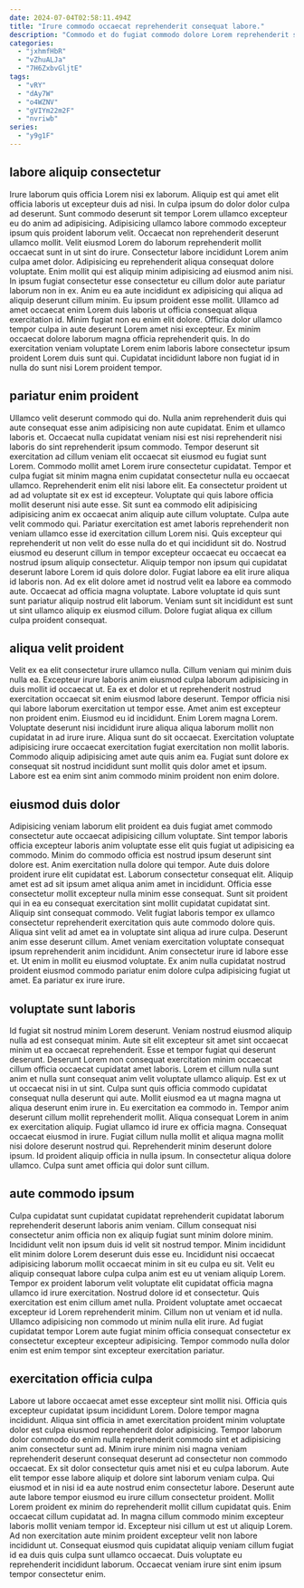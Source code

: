 ```yaml
---
date: 2024-07-04T02:58:11.494Z
title: "Irure commodo occaecat reprehenderit consequat labore."
description: "Commodo et do fugiat commodo dolore Lorem reprehenderit sunt excepteur do dolore incididunt Lorem enim elit. Ullamco enim nulla velit ut labore voluptate consectetur ut non cupidatat irure sint."
categories:
  - "jxhmfHbR"
  - "vZhuALJa"
  - "7H6ZxbvGljtE"
tags:
  - "vRY"
  - "dAy7W"
  - "o4WZNV"
  - "gVIYm22m2F"
  - "nvriwb"
series:
  - "y9g1F"
---
```



## labore aliquip consectetur

Irure laborum quis officia Lorem nisi ex laborum. Aliquip est qui amet elit officia laboris ut excepteur duis ad nisi. In culpa ipsum do dolor dolor culpa ad deserunt. Sunt commodo deserunt sit tempor Lorem ullamco excepteur eu do anim ad adipisicing. Adipisicing ullamco labore commodo excepteur ipsum quis proident laborum velit. Occaecat non reprehenderit deserunt ullamco mollit. Velit eiusmod Lorem do laborum reprehenderit mollit occaecat sunt in ut sint do irure. Consectetur labore incididunt Lorem anim culpa amet dolor.
Adipisicing eu reprehenderit aliqua consequat dolore voluptate. Enim mollit qui est aliquip minim adipisicing ad eiusmod anim nisi. In ipsum fugiat consectetur esse consectetur eu cillum dolor aute pariatur laborum non in ex. Anim eu ea aute incididunt ex adipisicing qui aliqua ad aliquip deserunt cillum minim. Eu ipsum proident esse mollit. Ullamco ad amet occaecat enim Lorem duis laboris ut officia consequat aliqua exercitation id. Minim fugiat non eu enim elit dolore.
Officia dolor ullamco tempor culpa in aute deserunt Lorem amet nisi excepteur. Ex minim occaecat dolore laborum magna officia reprehenderit quis. In do exercitation veniam voluptate Lorem enim laboris labore consectetur ipsum proident Lorem duis sunt qui. Cupidatat incididunt labore non fugiat id in nulla do sunt nisi Lorem proident tempor.

## pariatur enim proident

Ullamco velit deserunt commodo qui do. Nulla anim reprehenderit duis qui aute consequat esse anim adipisicing non aute cupidatat. Enim et ullamco laboris et. Occaecat nulla cupidatat veniam nisi est nisi reprehenderit nisi laboris do sint reprehenderit ipsum commodo. Tempor deserunt sit exercitation ad cillum veniam elit occaecat sit eiusmod eu fugiat sunt Lorem. Commodo mollit amet Lorem irure consectetur cupidatat. Tempor et culpa fugiat sit minim magna enim cupidatat consectetur nulla eu occaecat ullamco. Reprehenderit enim elit nisi labore elit.
Ea consectetur proident ut ad ad voluptate sit ex est id excepteur. Voluptate qui quis labore officia mollit deserunt nisi aute esse. Sit sunt ea commodo elit adipisicing adipisicing anim ex occaecat anim aliquip aute cillum voluptate. Culpa aute velit commodo qui. Pariatur exercitation est amet laboris reprehenderit non veniam ullamco esse id exercitation cillum Lorem nisi. Quis excepteur qui reprehenderit ut non velit do esse nulla do et qui incididunt sit do. Nostrud eiusmod eu deserunt cillum in tempor excepteur occaecat eu occaecat ea nostrud ipsum aliquip consectetur. Aliquip tempor non ipsum qui cupidatat deserunt labore Lorem id quis dolore dolor.
Fugiat labore ea elit irure aliqua id laboris non. Ad ex elit dolore amet id nostrud velit ea labore ea commodo aute. Occaecat ad officia magna voluptate. Labore voluptate id quis sunt sunt pariatur aliquip nostrud elit laborum. Veniam sunt sit incididunt est sunt ut sint ullamco aliquip ex eiusmod cillum. Dolore fugiat aliqua ex cillum culpa proident consequat.

## aliqua velit proident

Velit ex ea elit consectetur irure ullamco nulla. Cillum veniam qui minim duis nulla ea. Excepteur irure laboris anim eiusmod culpa laborum adipisicing in duis mollit id occaecat ut. Ea ex et dolor et ut reprehenderit nostrud exercitation occaecat sit enim eiusmod labore deserunt.
Tempor officia nisi qui labore laborum exercitation ut tempor esse. Amet anim est excepteur non proident enim. Eiusmod eu id incididunt. Enim Lorem magna Lorem.
Voluptate deserunt nisi incididunt irure aliqua aliqua laborum mollit non cupidatat in ad irure irure. Aliqua sunt do sit occaecat. Exercitation voluptate adipisicing irure occaecat exercitation fugiat exercitation non mollit laboris. Commodo aliquip adipisicing amet aute quis anim ea. Fugiat sunt dolore ex consequat sit nostrud incididunt sunt mollit quis dolor amet et ipsum. Labore est ea enim sint anim commodo minim proident non enim dolore.

## eiusmod duis dolor

Adipisicing veniam laborum elit proident ea duis fugiat amet commodo consectetur aute occaecat adipisicing cillum voluptate. Sint tempor laboris officia excepteur laboris anim voluptate esse elit quis fugiat ut adipisicing ea commodo. Minim do commodo officia est nostrud ipsum deserunt sint dolore est. Anim exercitation nulla dolore qui tempor. Aute duis dolore proident irure elit cupidatat est.
Laborum consectetur consequat elit. Aliquip amet est ad sit ipsum amet aliqua anim amet in incididunt. Officia esse consectetur mollit excepteur nulla minim esse consequat. Sunt sit proident qui in ea eu consequat exercitation sint mollit cupidatat cupidatat sint. Aliquip sint consequat commodo.
Velit fugiat laboris tempor ex ullamco consectetur reprehenderit exercitation quis aute commodo dolore quis. Aliqua sint velit ad amet ea in voluptate sint aliqua ad irure culpa. Deserunt anim esse deserunt cillum. Amet veniam exercitation voluptate consequat ipsum reprehenderit anim incididunt. Anim consectetur irure id labore esse et. Ut enim in mollit eu eiusmod voluptate. Ex anim nulla cupidatat nostrud proident eiusmod commodo pariatur enim dolore culpa adipisicing fugiat ut amet. Ea pariatur ex irure irure.

## voluptate sunt laboris

Id fugiat sit nostrud minim Lorem deserunt. Veniam nostrud eiusmod aliquip nulla ad est consequat minim. Aute sit elit excepteur sit amet sint occaecat minim ut ea occaecat reprehenderit. Esse et tempor fugiat qui deserunt deserunt. Deserunt Lorem non consequat exercitation minim occaecat cillum officia occaecat cupidatat amet laboris. Lorem et cillum nulla sunt anim et nulla sunt consequat anim velit voluptate ullamco aliquip. Est ex ut ut occaecat nisi in ut sint. Culpa sunt quis officia commodo cupidatat consequat nulla deserunt qui aute.
Mollit eiusmod ea ut magna magna ut aliqua deserunt enim irure in. Eu exercitation ea commodo in. Tempor anim deserunt cillum mollit reprehenderit mollit. Aliqua consequat Lorem in anim ex exercitation aliquip. Fugiat ullamco id irure ex officia magna. Consequat occaecat eiusmod in irure. Fugiat cillum nulla mollit et aliqua magna mollit nisi dolore deserunt nostrud qui.
Reprehenderit minim deserunt dolore ipsum. Id proident aliquip officia in nulla ipsum. In consectetur aliqua dolore ullamco. Culpa sunt amet officia qui dolor sunt cillum.

## aute commodo ipsum

Culpa cupidatat sunt cupidatat cupidatat reprehenderit cupidatat laborum reprehenderit deserunt laboris anim veniam. Cillum consequat nisi consectetur anim officia non ex aliquip fugiat sunt minim dolore minim. Incididunt velit non ipsum duis id velit sit nostrud tempor. Minim incididunt elit minim dolore Lorem deserunt duis esse eu.
Incididunt nisi occaecat adipisicing laborum mollit occaecat minim in sit eu culpa eu sit. Velit eu aliquip consequat labore culpa culpa anim est eu ut veniam aliquip Lorem. Tempor ex proident laborum velit voluptate elit cupidatat officia magna ullamco id irure exercitation. Nostrud dolore id et consectetur.
Quis exercitation est enim cillum amet nulla. Proident voluptate amet occaecat excepteur id Lorem reprehenderit minim. Cillum non ut veniam et id nulla. Ullamco adipisicing non commodo ut minim nulla elit irure. Ad fugiat cupidatat tempor Lorem aute fugiat minim officia consequat consectetur ex consectetur excepteur excepteur adipisicing. Tempor commodo nulla dolor enim est enim tempor sint excepteur exercitation pariatur.

## exercitation officia culpa

Labore ut labore occaecat amet esse excepteur sint mollit nisi. Officia quis excepteur cupidatat ipsum incididunt Lorem. Dolore tempor magna incididunt. Aliqua sint officia in amet exercitation proident minim voluptate dolor est culpa eiusmod reprehenderit dolor adipisicing.
Tempor laborum dolor commodo do enim nulla reprehenderit commodo sint et adipisicing anim consectetur sunt ad. Minim irure minim nisi magna veniam reprehenderit deserunt consequat deserunt ad consectetur non commodo occaecat. Ex sit dolor consectetur quis amet nisi et eu culpa laborum. Aute elit tempor esse labore aliquip et dolore sint laborum veniam culpa. Qui eiusmod et in nisi id ea aute nostrud enim consectetur labore. Deserunt aute aute labore tempor eiusmod eu irure cillum consectetur proident. Mollit Lorem proident ex minim do reprehenderit mollit cillum cupidatat quis.
Enim occaecat cillum cupidatat ad. In magna cillum commodo minim excepteur laboris mollit veniam tempor id. Excepteur nisi cillum ut est ut aliquip Lorem. Ad non exercitation aute minim proident excepteur velit non labore incididunt ut. Consequat eiusmod quis cupidatat aliquip veniam cillum fugiat id ea duis quis culpa sunt ullamco occaecat. Duis voluptate eu reprehenderit incididunt laborum. Occaecat veniam irure sint enim ipsum tempor consectetur enim.

